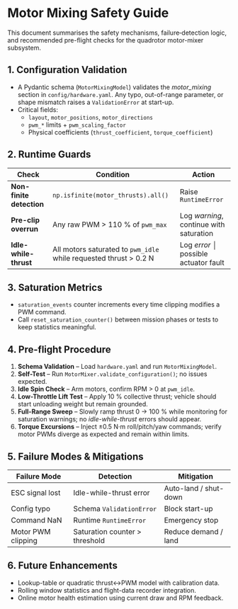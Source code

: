 # Motor Mixing Safety Guide

This document summarises the safety mechanisms, failure‐detection logic, and
recommended pre-flight checks for the quadrotor motor-mixer subsystem.

## 1. Configuration Validation

* A Pydantic schema (`MotorMixingModel`) validates the *motor_mixing* section in
  `config/hardware.yaml`.  Any typo, out-of-range parameter, or shape mismatch
  raises a `ValidationError` at start-up.
* Critical fields:
  * `layout`, `motor_positions`, `motor_directions`
  * `pwm_*` limits + `pwm_scaling_factor`
  * Physical coefficients (`thrust_coefficient`, `torque_coefficient`)

## 2. Runtime Guards

| Check | Condition | Action |
|-------|-----------|--------|
| **Non-finite detection** | `np.isfinite(motor_thrusts).all()` | Raise `RuntimeError` |
| **Pre-clip overrun** | Any raw PWM > 110 % of `pwm_max` | Log *warning*, continue with saturation |
| **Idle-while-thrust** | All motors saturated to `pwm_idle` while requested thrust > 0.2 N | Log *error* │ possible actuator fault |

## 3. Saturation Metrics

* `saturation_events` counter increments every time clipping modifies a PWM
  command.
* Call `reset_saturation_counter()` between mission phases or tests to keep
  statistics meaningful.

## 4. Pre-flight Procedure

1. **Schema Validation** – Load `hardware.yaml` and run `MotorMixingModel`.
2. **Self-Test** – Run `MotorMixer.validate_configuration()`; no issues expected.
3. **Idle Spin Check** – Arm motors, confirm RPM > 0 at `pwm_idle`.
4. **Low-Throttle Lift Test** – Apply 10 % collective thrust; vehicle should
   start unloading weight but remain grounded.
5. **Full-Range Sweep** – Slowly ramp thrust 0 → 100 % while monitoring for
   saturation warnings; no *idle-while-thrust* errors should appear.
6. **Torque Excursions** – Inject ±0.5 N·m roll/pitch/yaw commands; verify
   motor PWMs diverge as expected and remain within limits.

## 5. Failure Modes & Mitigations

| Failure Mode | Detection | Mitigation |
|--------------|-----------|------------|
| ESC signal lost | Idle-while-thrust error | Auto-land / shut-down |
| Config typo | Schema `ValidationError` | Block start-up |
| Command NaN | Runtime `RuntimeError` | Emergency stop |
| Motor PWM clipping | Saturation counter > threshold | Reduce demand / land |

## 6. Future Enhancements

* Lookup-table or quadratic thrust↔PWM model with calibration data.
* Rolling window statistics and flight-data recorder integration.
* Online motor health estimation using current draw and RPM feedback. 